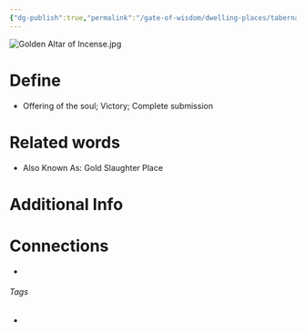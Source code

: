 ```yaml
---
{"dg-publish":true,"permalink":"/gate-of-wisdom/dwelling-places/tabernacle/set-apart-place/golden-altar-of-incense/","tags":["#GateWisdom","#Tabernacle","#SetApartPlace","#G","#A","#I"]}
---
```


![Golden Altar of Incense.jpg](/img/user/Assets/attachments/Golden%20Altar%20of%20Incense.jpg)

# Define
- Offering of the soul; Victory; Complete submission

# Related words
- Also Known As: Gold Slaughter Place


# Additional Info


# Connections
- 

###### Tags
- 